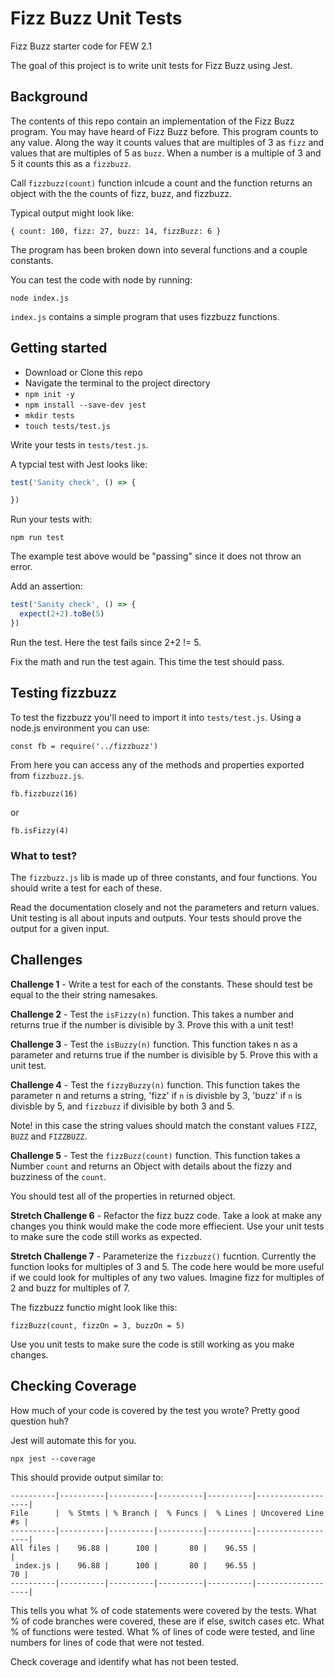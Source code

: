 # Fizz Buzz Unit Tests

Fizz Buzz starter code for FEW 2.1

The goal of this project is to write unit tests for Fizz Buzz using Jest.

## Background

The contents of this repo contain an implementation of the Fizz Buzz program. You may have heard of Fizz Buzz before. This program counts to any value. Along the way it counts values that are multiples of 3 as `fizz` and values that are multiples of 5 as `buzz`. When a number is a multiple of 3 and 5 it counts this as a `fizzbuzz`. 

Call `fizzbuzz(count)` function inlcude a count and the function returns an object with the the counts of fizz, buzz, and fizzbuzz. 

Typical output might look like:  

`{ count: 100, fizz: 27, buzz: 14, fizzBuzz: 6 }`

The program has been broken down into several functions and a couple constants. 

You can test the code with node by running: 

`node index.js`

`index.js` contains a simple program that uses fizzbuzz functions.

## Getting started 

- Download or Clone this repo
- Navigate the terminal to the project directory
- `npm init -y`
- `npm install --save-dev jest`
- `mkdir tests`
- `touch tests/test.js`

Write your tests in `tests/test.js`. 

A typcial test with Jest looks like: 

```JavaScript
test('Sanity check', () => {

})
```

Run your tests with: 

`npm run test`

The example test above would be "passing" since it does not throw an error. 

Add an assertion: 

```JavaScript
test('Sanity check', () => {
  expect(2+2).toBe(5)
})
```

Run the test. Here the test fails since 2+2 != 5. 

Fix the math and run the test again. This time the test should pass. 

## Testing fizzbuzz

To test the fizzbuzz you'll need to import it into `tests/test.js`. Using a node.js environment you can use: 

`const fb = require('../fizzbuzz')`

From here you can access any of the methods and properties exported from `fizzbuzz.js`. 

`fb.fizzbuzz(16)`

or 

`fb.isFizzy(4)`

### What to test?

The `fizzbuzz.js` lib is made up of three constants, and four functions. You should write a test for each of these. 

Read the documentation closely and not the parameters and return values. Unit testing is all about inputs and outputs. Your tests should prove the output for a given input. 

## Challenges 

**Challenge 1** - Write a test for each of the constants. These should test be equal to the their string namesakes. 

**Challenge 2** - Test the `isFizzy(n)` function. This takes a number and returns true if the number is divisible by 3. Prove this with a unit test!

**Challenge 3** - Test the `isBuzzy(n)` function. This function takes n as a parameter and returns true if the number is divisible by 5. Prove this with a unit test. 

**Challenge 4** - Test the `fizzyBuzzy(n)` function. This function takes the parameter n and returns a string, 'fizz' if `n` is divisble by 3, 'buzz' if `n` is divisble by 5, and `fizzbuzz` if divisible by both 3 and 5. 

Note! in this case the string values should match the constant values `FIZZ`, `BUZZ` and `FIZZBUZZ`.

**Challenge 5** - Test the `fizzBuzz(count)` function. This function takes a Number `count` and returns an Object with details about the fizzy and buzziness of the `count`. 

You should test all of the properties in returned object. 

**Stretch Challenge 6** - Refactor the fizz buzz code. Take a look at make any changes you think would make the code more effiecient. Use your unit tests to make sure the code still works as expected. 

**Stretch Challenge 7** - Parameterize the `fizzbuzz()` fucntion. Currently the function looks for multiples of 3 and 5. The code here would be more useful if we could look for multiples of any two values. Imagine fizz for multiples of 2 and buzz for multiples of 7. 

The fizzbuzz functio might look like this: 

`fizzBuzz(count, fizzOn = 3, buzzOn = 5)`

Use you unit tests to make sure the code is still working as you make changes. 

## Checking Coverage

How much of your code is covered by the test you wrote? Pretty good question huh?

Jest will automate this for you. 

`npx jest --coverage`

<!-- > -->

This should provide output similar to: 

```
----------|----------|----------|----------|----------|-------------------|
File      |  % Stmts | % Branch |  % Funcs |  % Lines | Uncovered Line #s |
----------|----------|----------|----------|----------|-------------------|
All files |    96.88 |      100 |       80 |    96.55 |                   |
 index.js |    96.88 |      100 |       80 |    96.55 |                70 |
----------|----------|----------|----------|----------|-------------------|
```

This tells you what % of code statements were covered by the tests. What % of code branches were covered, these are if else, switch cases etc. What % of functions were tested. What % of lines of code were tested, and line numbers for lines of code that were not tested. 

Check coverage and identify what has not been tested.




